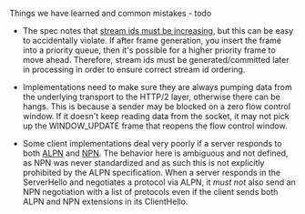 Things we have learned and common mistakes - todo

* The spec notes that [stream ids must be increasing](http://http2.github.io/http2-spec/#StreamIdentifiers), but this can be easy to accidentally violate. If after frame generation, you insert the frame into a priority queue, then it's possible for a higher priority frame to move ahead. Therefore, stream ids must be generated/committed later in processing in order to ensure correct stream id ordering.

* Implementations need to make sure they are always pumping data from the underlying transport to the HTTP/2 layer, otherwise there can be hangs. This is because a sender may be blocked on a zero flow control window. If it doesn't keep reading data from the socket, it may not pick up the WINDOW_UPDATE frame that reopens the flow control window.

* Some client implementations deal very poorly if a server responds to both [ALPN](https://tools.ietf.org/html/rfc7301) and [NPN](https://technotes.googlecode.com/git/nextprotoneg.html).  The behavior here is ambiguous and not defined, as NPN was never standardized and as such this is not explicitly prohibited by the ALPN specification.  When a server responds in the ServerHello and negotiates a protocol via ALPN, it *must not* also send an NPN negotiation with a list of protocols even if the client sends both ALPN and NPN extensions in its ClientHello.

